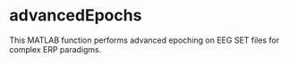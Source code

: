 # advancedEpochs
This MATLAB function performs advanced epoching on EEG SET files for complex ERP paradigms. 
